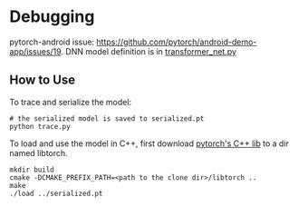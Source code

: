 # Debugging

pytorch-android issue: https://github.com/pytorch/android-demo-app/issues/19.
DNN model definition is in [transformer_net.py](transformer_net.py)

## How to Use

To trace and serialize the model:

```
# the serialized model is saved to serialized.pt
python trace.py
```

To load and use the model in C++, first download [pytorch's C++ lib](https://pytorch.org/cppdocs/installing.html) to a dir named libtorch.

```
mkdir build
cmake -DCMAKE_PREFIX_PATH=<path to the clone dir>/libtorch ..
make
./load ../serialized.pt
```
